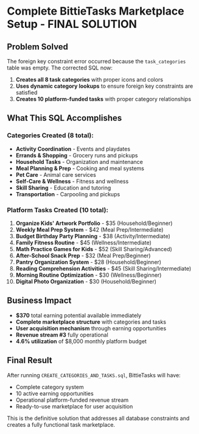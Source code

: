 # Complete BittieTasks Marketplace Setup - FINAL SOLUTION

## Problem Solved
The foreign key constraint error occurred because the `task_categories` table was empty. The corrected SQL now:

1. **Creates all 8 task categories** with proper icons and colors
2. **Uses dynamic category lookups** to ensure foreign key constraints are satisfied
3. **Creates 10 platform-funded tasks** with proper category relationships

## What This SQL Accomplishes

### Categories Created (8 total):
- **Activity Coordination** - Events and playdates
- **Errands & Shopping** - Grocery runs and pickups  
- **Household Tasks** - Organization and maintenance
- **Meal Planning & Prep** - Cooking and meal systems
- **Pet Care** - Animal care services
- **Self-Care & Wellness** - Fitness and wellness
- **Skill Sharing** - Education and tutoring
- **Transportation** - Carpooling and pickups

### Platform Tasks Created (10 total):
1. **Organize Kids' Artwork Portfolio** - $35 (Household/Beginner)
2. **Weekly Meal Prep System** - $42 (Meal Prep/Intermediate)
3. **Budget Birthday Party Planning** - $38 (Activity/Intermediate)
4. **Family Fitness Routine** - $45 (Wellness/Intermediate)
5. **Math Practice Games for Kids** - $52 (Skill Sharing/Advanced)
6. **After-School Snack Prep** - $32 (Meal Prep/Beginner)
7. **Pantry Organization System** - $28 (Household/Beginner)
8. **Reading Comprehension Activities** - $45 (Skill Sharing/Intermediate)
9. **Morning Routine Optimization** - $30 (Wellness/Beginner)
10. **Digital Photo Organization** - $30 (Household/Beginner)

## Business Impact
- **$370** total earning potential available immediately
- **Complete marketplace structure** with categories and tasks
- **User acquisition mechanism** through earning opportunities
- **Revenue stream #3** fully operational
- **4.6% utilization** of $8,000 monthly platform budget

## Final Result
After running `CREATE_CATEGORIES_AND_TASKS.sql`, BittieTasks will have:
- Complete category system
- 10 active earning opportunities  
- Operational platform-funded revenue stream
- Ready-to-use marketplace for user acquisition

This is the definitive solution that addresses all database constraints and creates a fully functional task marketplace.